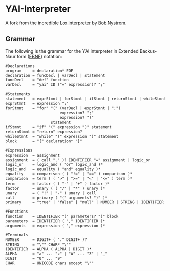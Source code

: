 # YAI-Interpreter
A fork from the incredible [Lox interpreter](https://github.com/munificent/craftinginterpreters/tree/master/java/com/craftinginterpreters/lox) by [Bob Nystrom](https://github.com/munificent).  

## Grammar  
The following is the grammar for the YAI interpreter in Extended Backus-Naur form ([EBNF](https://en.wikipedia.org/wiki/Extended_Backus%E2%80%93Naur_form)) notation:  
```md
#Declarations
program     = declaration* EOF
declaration = funcDecl | varDecl | statement
funcDecl    = "def" function
varDecl     = "yai" ID ("=" expression)? ";"

#Statements
statement   = exprStmnt | forStmnt | ifStmnt | returnStmnt | whileStmnt | block
exprStmnt   = expression ";"
forStmnt    = "for" "(" (varDecl | exprStmnt | ";")
                        expression? ";"
                        expression? ")"
                    statement
ifStmnt     = "if" "(" expression ")" statement
returnStmnt = "return" expression?
whileStmnt  = "while" "(" expression ")" statement
block       = "{" declaration* "}"

#Expressions
expression  = assignment
assignment  = ( call "." )? IDENTIFIER "=" assignment | logic_or
logic_or    = logic_and ( "or" logic_and )*
logic_and   = equality ( "and" equality )*
equality    = comparison ( ( "!=" | "==" ) comparison )*
comparison  = term ( ( ">" | ">=" | "<" | "<=" ) term )*
term        = factor ( ( "-" | "+" ) factor )*
factor      = unary ( ( "/" | "*" ) unary )*
unary       = ( "!" | "-" ) unary | call
call        = primary ( "(" arguments? ")" )*
primary     = "true" | "false" | "null" | NUMBER | STRING | IDENTIFIER | "(" expression ")"

#Functions
function    = IDENTIFIER "(" parameters? ")" block
parameters  = IDENTIFIER ( "," IDENTIFIER )*
arguments   = expression ( "," expression )*

#Terminals
NUMBER      = DIGIT+ ( "." DIGIT+ )?
STRING      = "\"" CHAR* "\""
IDENTIFIER  = ALPHA ( ALPHA | DIGIT )*
ALPHA       = "a" ... "z" | "A" ... "Z" | "_"
DIGIT       = "0" ... "9"
CHAR        = UNICODE chars except "\""
```
